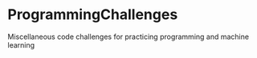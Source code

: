 # ProgrammingChallenges
Miscellaneous code challenges for practicing programming and machine learning
